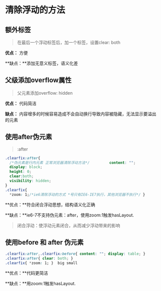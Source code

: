 # 清除浮动的方法

## 额外标签

> 在最后一个浮动标签后，加一个标签，设置clear: both

**优点：** 方便

**缺点：**添加无意义标签，语义化差

## 父级添加overflow属性

> 父元素添加overflow: hidden

**优点：** 代码简洁

**缺点：** 内容增多的时候容易造成不会自动换行导致内容被隐藏，无法显示要溢出的元素

## 使用after伪元素

> :after

```css
.clearfix:after{
  /*伪元素是行内元素 正常浏览器清除浮动方法*/ 		   content: ""; 
  display: block; 
  height: 0; 
  clear:both; 
  visibility: hidden; 
} 
.clearfix{ 
  *zoom: 1;/*ie6清除浮动的方式 *号只有IE6-IE7执行，其他浏览器不执行*/ }
```

**优点：**符合闭合浮动思想，结构语义化正确

**缺点：**ie6-7不支持伪元素：after，使用zoom:1触发hasLayout.

> 闭合浮动：使浮动元素闭合，从而减少浮动带来的影响

## 使用before 和 after 伪元素

```css
.clearfix:after,.clearfix:before{ content: ""; display: table; } 
.clearfix:after{ clear: both; } 
.clearfix{ *zoom: 1; }  big small
```

 **优点：**代码更简洁

 **缺点：**用zoom:1触发hasLayout.

